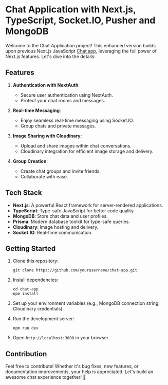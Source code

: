 # Chat Application with Next.js, TypeScript, Socket.IO, Pusher and MongoDB

Welcome to the Chat Application project! This enhanced version builds upon previous Next.js JavaScript [Chat app](https://github.com/azr-arch/realtime-chat-app), leveraging the full power of Next.js features. Let's dive into the details:

## Features

1. **Authentication with NextAuth**:
   - Secure user authentication using NextAuth.
   - Protect your chat rooms and messages.

2. **Real-time Messaging**:
   - Enjoy seamless real-time messaging using Socket.IO.
   - Group chats and private messages.

3. **Image Sharing with Cloudinary**:
   - Upload and share images within chat conversations.
   - Cloudinary integration for efficient image storage and delivery.

4. **Group Creation**:
   - Create chat groups and invite friends.
   - Collaborate with ease.

## Tech Stack

- **Next.js**: A powerful React framework for server-rendered applications.
- **TypeScript**: Type-safe JavaScript for better code quality.
- **MongoDB**: Store chat data and user profiles.
- **Prisma**: Modern database toolkit for type-safe queries.
- **Cloudinary**: Image hosting and delivery.
- **Socket.IO**: Real-time communication.

## Getting Started

1. Clone this repository:
   ```
   git clone https://github.com/yourusername/chat-app.git
   ```

2. Install dependencies:
   ```
   cd chat-app
   npm install
   ```

3. Set up your environment variables (e.g., MongoDB connection string, Cloudinary credentials).

4. Run the development server:
   ```
   npm run dev
   ```

5. Open `http://localhost:3000` in your browser.

## Contribution

Feel free to contribute! Whether it's bug fixes, new features, or documentation improvements, your help is appreciated. Let's build an awesome chat experience together! 🚀
